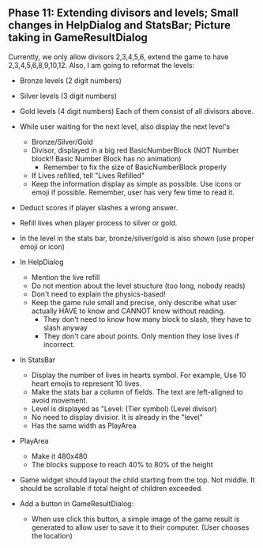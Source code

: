 ## Phase 11: Extending divisors and levels; Small changes in HelpDialog and StatsBar; Picture taking in GameResultDialog
Currently, we only allow divisors 2,3,4,5,6, extend the game to have 2,3,4,5,6,8,9,10,12. Also, I am going to reformat the levels:
- Bronze levels (2 digit numbers)
- Silver levels (3 digit numbers)
- Gold levels (4 digit numbers)
Each of them consist of all divisors above.

- While user waiting for the next level, also display the next level's
    - Bronze/Silver/Gold
    - Divisor, displayed in a big red BasicNumberBlock (NOT Number block!! Basic Number Block has no animation)
        - Remember to fix the size of BasicNumberBlock properly
    - If Lives refilled, tell "Lives Refilled"
    - Keep the information display as simple as possible. Use icons or emoji if possible. Remember, user has very few time to read it.

- Deduct scores if player slashes a wrong answer.
- Refill lives when player process to silver or gold.
- In the level in the stats bar, bronze/silver/gold is also shown (use proper emoji or icon)
- In HelpDialog
    - Mention the live refill
    - Do not mention about the level structure (too long, nobody reads)
    - Don't need to explain the physics-based!
    - Keep the game rule small and precise, only describe what user actually HAVE to know and CANNOT know without reading.
        - They don't need to know how many block to slash, they have to slash anyway
        - They don't care about points. Only mention they lose lives if incorrect.

- In StatsBar
    - Display the number of lives in hearts symbol. For example, Use 10 heart emojis to represent 10 lives.
    - Make the stats bar a column of fields. The text are left-aligned to avoid movement.
    - Level is displayed as "Level: (Tier symbol) (Level divisor)
    - No need to display divisior. It is already in the "level"
    - Has the same width as PlayArea

- PlayArea
    - Make it 480x480
    - The blocks suppose to reach 40% to 80% of the height

- Game widget should layout the child starting from the top. Not middle. It should be scrollable if total height of children exceeded.

- Add a button in GameResultDialog:
    - When use click this button, a simple image of the game result is generated to allow user to save it to their computer. (User chooses the location)
    